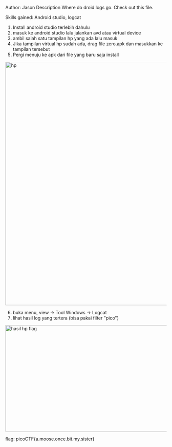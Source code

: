 Author: Jason
Description
Where do droid logs go. Check out this file.

Skills gained: Android studio, logcat

1. Install android studio terlebih dahulu
2. masuk ke android studio lalu jalankan avd atau virtual device
3. ambil salah satu tampilan hp yang ada lalu masuk
4. Jika tampilan virtual hp sudah ada, drag file zero.apk dan masukkan ke tampilan tersebut
5. Pergi menuju ke apk dari file yang baru saja install

<img width="771" height="757" alt="hp" src="https://github.com/user-attachments/assets/c55a4f77-5ea1-4c3a-838d-bf15676816b6" />


6. buka menu, view -> Tool Windows -> Logcat
7. lihat hasil log yang tertera (bisa pakai filter "pico")

<img width="1360" height="331" alt="hasil hp flag" src="https://github.com/user-attachments/assets/f4fe1c17-8fe5-4877-88ef-5e6c925fe7a0" />




flag: picoCTF{a.moose.once.bit.my.sister}
